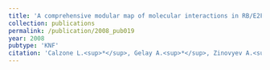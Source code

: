 ```yaml
---
title: 'A comprehensive modular map of molecular interactions in RB/E2F pathway'
collection: publications
permalink: /publication/2008_pub019
year: 2008
pubtype: 'KNF'
citation: 'Calzone L.<sup>*</sup>, Gelay A.<sup>*</sup>, Zinovyev A.<sup>*+</sup>, Radvanyi F, Barillot E. A comprehensive modular map of molecular interactions in RB/E2F pathway. 2008. <i>Molecular Systems Biology</i> <b>4</b>:174 doi:10.1038/msb.2008.7'
---
```

